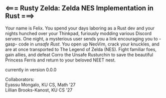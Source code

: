 ## <=== Rusty Zelda: Zelda NES Implementation in Rust ===>

Your name is Felix. You spend your days laboring as a Rust dev and your nights hunched over your Thinkpad,
furiously modding various Discord servers. One night, a mysterious user sends you a link encouraging you to -gasp- code in
*unsafe Rust*. You open up NeoVim, crack your knuckles, and are at once transported to The Legend of Zelda (NES). Fight
familiar foes, gain allies, and defeat Corro the Unsafe Rusturchin to save the beautiful Princess Ferris and return to your
beloved NEET nest.

currently in version 0.0.0

Collaborators: <br>
Eyassu Mongalo, KU CS, Math '27 <br>
Lillian Brooks-Kanost, KU CS '27


